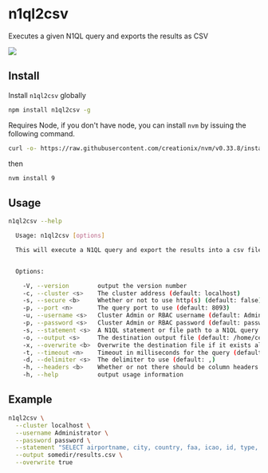 # n1ql2csv

Executes a given N1QL query and exports the results as CSV

![](https://d3vv6lp55qjaqc.cloudfront.net/items/1s0d3F3A2g3p0s1m3s1V/Screen%20Recording%202018-02-14%20at%2005.16%20PM.gif?X-CloudApp-Visitor-Id=1639251&v=57b3bdb8)

## Install

Install `n1ql2csv` globally

```bash
npm install n1ql2csv -g
```

Requires Node, if you don't have node, you can install `nvm`  by issuing the following command.

```bash
curl -o- https://raw.githubusercontent.com/creationix/nvm/v0.33.8/install.sh | bash
```

then

```bash
nvm install 9
```

## Usage

```bash
n1ql2csv --help

  Usage: n1ql2csv [options]

  This will execute a N1QL query and export the results into a csv file


  Options:

    -V, --version        output the version number
    -c, --cluster <s>    The cluster address (default: localhost)
    -s, --secure <b>     Whether or not to use http(s) (default: false)
    -p, --port <n>       The query port to use (default: 8093)
    -u, --username <s>   Cluster Admin or RBAC username (default: Administrator)
    -p, --password <s>   Cluster Admin or RBAC password (default: password)
    -s, --statement <s>  A N1QL statement or file path to a N1QL query
    -o, --output <s>     The destination output file (default: /home/centos/results.csv)
    -x, --overwrite <b>  Overwrite the destination file if it exists already (default: false)
    -t, --timeout <n>    Timeout in milliseconds for the query (default: 10000)
    -d, --delimiter <s>  The delimiter to use (default: ,)
    -h, --headers <b>    Whether or not there should be column headers (default: true)
    -h, --help           output usage information
```

## Example

```bash
n1ql2csv \
  --cluster localhost \
  --username Administrator \
  --password password \
  --statement "SELECT airportname, city, country, faa, icao, id, type, tz FROM \`travel-sample\` AS airports WHERE type ='airport' ORDER BY airportname ASC" \
  --output somedir/results.csv \
  --overwrite true
```
